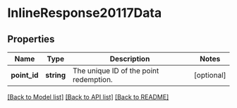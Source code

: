 # InlineResponse20117Data

## Properties
Name | Type | Description | Notes
------------ | ------------- | ------------- | -------------
**point_id** | **string** | The unique ID of the point redemption. | [optional] 

[[Back to Model list]](../../README.md#documentation-for-models) [[Back to API list]](../../README.md#documentation-for-api-endpoints) [[Back to README]](../../README.md)


